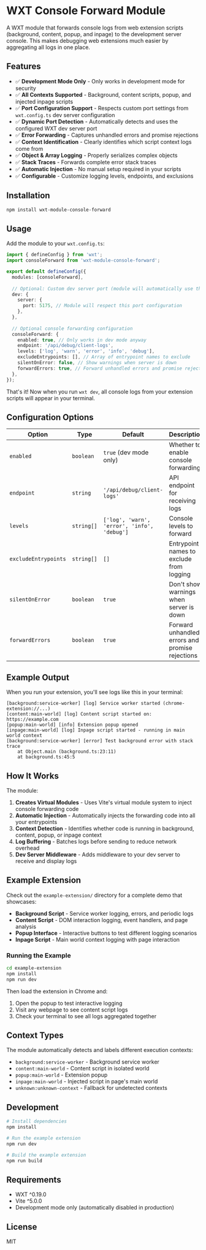 # WXT Console Forward Module

A WXT module that forwards console logs from web extension scripts (background, content, popup, and inpage) to the development server console. This makes debugging web extensions much easier by aggregating all logs in one place.

## Features

- ✅ **Development Mode Only** - Only works in development mode for security
- ✅ **All Contexts Supported** - Background, content scripts, popup, and injected inpage scripts
- ✅ **Port Configuration Support** - Respects custom port settings from `wxt.config.ts` dev server configuration
- ✅ **Dynamic Port Detection** - Automatically detects and uses the configured WXT dev server port
- ✅ **Error Forwarding** - Captures unhandled errors and promise rejections
- ✅ **Context Identification** - Clearly identifies which script context logs come from
- ✅ **Object & Array Logging** - Properly serializes complex objects
- ✅ **Stack Traces** - Forwards complete error stack traces
- ✅ **Automatic Injection** - No manual setup required in your scripts
- ✅ **Configurable** - Customize logging levels, endpoints, and exclusions

## Installation

```bash
npm install wxt-module-console-forward
```

## Usage

Add the module to your `wxt.config.ts`:

```typescript
import { defineConfig } from 'wxt';
import consoleForward from 'wxt-module-console-forward';

export default defineConfig({
  modules: [consoleForward],
  
  // Optional: Custom dev server port (module will automatically use this)
  dev: {
    server: {
      port: 5175, // Module will respect this port configuration
    },
  },
  
  // Optional console forwarding configuration
  consoleForward: {
    enabled: true, // Only works in dev mode anyway
    endpoint: '/api/debug/client-logs',
    levels: ['log', 'warn', 'error', 'info', 'debug'],
    excludeEntrypoints: [], // Array of entrypoint names to exclude
    silentOnError: false, // Show warnings when server is down
    forwardErrors: true, // Forward unhandled errors and promise rejections
  },
});
```

That's it! Now when you run `wxt dev`, all console logs from your extension scripts will appear in your terminal.

## Configuration Options

| Option | Type | Default | Description |
|--------|------|---------|-------------|
| `enabled` | `boolean` | `true` (dev mode only) | Whether to enable console forwarding |
| `endpoint` | `string` | `'/api/debug/client-logs'` | API endpoint for receiving logs |
| `levels` | `string[]` | `['log', 'warn', 'error', 'info', 'debug']` | Console levels to forward |
| `excludeEntrypoints` | `string[]` | `[]` | Entrypoint names to exclude from logging |
| `silentOnError` | `boolean` | `true` | Don't show warnings when server is down |
| `forwardErrors` | `boolean` | `true` | Forward unhandled errors and promise rejections |

## Example Output

When you run your extension, you'll see logs like this in your terminal:

```
[background:service-worker] [log] Service worker started (chrome-extension://...)
[content:main-world] [log] Content script started on: https://example.com
[popup:main-world] [info] Extension popup opened
[inpage:main-world] [log] Inpage script started - running in main world context
[background:service-worker] [error] Test background error with stack trace
    at Object.main (background.ts:23:11)
    at background.ts:45:5
```

## How It Works

The module:

1. **Creates Virtual Modules** - Uses Vite's virtual module system to inject console forwarding code
2. **Automatic Injection** - Automatically injects the forwarding code into all your entrypoints
3. **Context Detection** - Identifies whether code is running in background, content, popup, or inpage context
4. **Log Buffering** - Batches logs before sending to reduce network overhead
5. **Dev Server Middleware** - Adds middleware to your dev server to receive and display logs

## Example Extension

Check out the `example-extension/` directory for a complete demo that showcases:

- **Background Script** - Service worker logging, errors, and periodic logs
- **Content Script** - DOM interaction logging, event handlers, and page analysis
- **Popup Interface** - Interactive buttons to test different logging scenarios
- **Inpage Script** - Main world context logging with page interaction

### Running the Example

```bash
cd example-extension
npm install
npm run dev
```

Then load the extension in Chrome and:
1. Open the popup to test interactive logging
2. Visit any webpage to see content script logs
3. Check your terminal to see all logs aggregated together

## Context Types

The module automatically detects and labels different execution contexts:

- `background:service-worker` - Background service worker
- `content:main-world` - Content script in isolated world
- `popup:main-world` - Extension popup
- `inpage:main-world` - Injected script in page's main world
- `unknown:unknown-context` - Fallback for undetected contexts

## Development

```bash
# Install dependencies
npm install

# Run the example extension
npm run dev

# Build the example extension
npm run build
```

## Requirements

- WXT ^0.19.0
- Vite ^5.0.0
- Development mode only (automatically disabled in production)

## License

MIT
